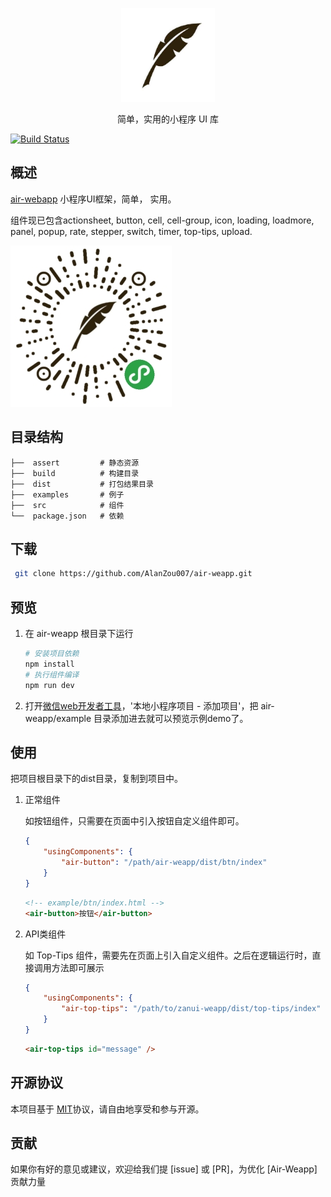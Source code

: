 
<p align="center">
    <img width="150" src="./asserts/images/air.jpg" />
    
</p>
<p align="center">简单，实用的小程序 UI 库</p>

[![Build Status](https://travis-ci.org/AlanZou007/air-weapp.svg?branch=master)](https://travis-ci.org/AlanZou007/air-weapp)

## 概述
[air-webapp](https://github.com/AlanZou007/air-weapp) 小程序UI框架，简单， 实用。


组件现已包含actionsheet, button, cell, cell-group, icon, loading, loadmore, panel, popup, rate, stepper, switch, timer, top-tips, upload.


![AirUI-WeApp](./asserts/images/code.jpg)

## 目录结构

```
├──  assert         # 静态资源
├──  build          # 构建目录
├──  dist           # 打包结果目录
├──  examples       # 例子
├──  src            # 组件
└──  package.json   # 依赖       
```

## 下载
```bash
 git clone https://github.com/AlanZou007/air-weapp.git
```

## 预览
1. 在 air-weapp 根目录下运行
    ``` bash
    # 安装项目依赖
    npm install
    # 执行组件编译
    npm run dev
    ```
2. 打开[微信web开发者工具](https://mp.weixin.qq.com/debug/wxadoc/dev/devtools/download.html)，'本地小程序项目 - 添加项目'，把 air-weapp/example 目录添加进去就可以预览示例demo了。

## 使用
把项目根目录下的dist目录，复制到项目中。

1. 正常组件

    如按钮组件，只需要在页面中引入按钮自定义组件即可。
    ```json
    {
        "usingComponents": {
            "air-button": "/path/air-weapp/dist/btn/index"
        }
    }
    ```
    ```html
    <!-- example/btn/index.html -->
    <air-button>按钮</air-button>
    ```

2. API类组件

    如 Top-Tips 组件，需要先在页面上引入自定义组件。之后在逻辑运行时，直接调用方法即可展示

    ```json
    {
        "usingComponents": {
            "air-top-tips": "/path/to/zanui-weapp/dist/top-tips/index"
        }
    }
    ```
    ```html
    <air-top-tips id="message" />
    ```

## 开源协议

本项目基于 [MIT](https://zh.wikipedia.org/wiki/MIT%E8%A8%B1%E5%8F%AF%E8%AD%89)协议，请自由地享受和参与开源。

## 贡献

如果你有好的意见或建议，欢迎给我们提 [issue] 或 [PR]，为优化 [Air-Weapp] 贡献力量
